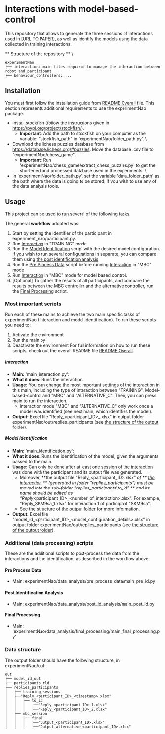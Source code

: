 # Interactions with model-based-control

This repository that allows to generate the three sessions of interactions used in [URL TO PAPER], as well as identify 
the models using the data collected in training interactions.

** Structure of the repository ** \
```
experimentNao
├── interaction: main files required to manage the interaction between robot and participant
├── behaviour_controllers: ...
```

## Installation
You must first follow the installation guide from [README Overall](README.md#Installation) file. This section represents additional requirements to use the experimentNao package. 

- Install stockfish (follow the instructions given in https://pypi.org/project/stockfish/). 
  - **Important:** Add the path to stockfish on your computer as the variable: "stockfish_path" in 'experimentNao/folder_path.py'. \
- Download the lichess puzzles database from https://database.lichess.org/#puzzles. Move the database .csv file to "experimentNao/chess_game". 
  - **Important:** Run 'experimentNao/chess_game/extract_chess_puzzles.py' to get the shortened and processed database used in the experiments. \
- In 'experimentNao/folder_path.py', set the variable 'data_folder_path' as the path where the data is going to be stored, if you wish to use any of the data analysis tools.

## Usage
This project can be used to run several of the following tasks. 

The general **workflow** adopted was: 
1. Start by setting the identifier of the participant in experiment_nao/participant.py. 
2. Run [Interaction](#interaction) in "TRAINING" mode
3. Run the [Model Identification](#model-identification) script with the desired model configuration. 
If you wish to run several configurations in separate, you can compare them using 
[the post identification analysis](#post-identification-analysis)
4. Run the [Pre Process Data](#pre-process-data) script before running [Interaction](#interaction) in "MBC" mode
5. Run [Interaction](#interaction) in "MBC" mode for model based control. 
6. [Optional] To gather the results of all participants, and compare the results between the MBC controller and the 
alternative controller, run the [Final Processing](#final-processing) script.

### Most important scripts 
Run each of these mains to achieve the two main specific tasks of experimentNao (Interaction and model identification).
To run these scripts you need to:
1. Activate the environment
2. Run the main.py
3. Deactivate the environment
For full information on how to run these scripts, check out the overall README file [README Overall](README.md#Usage).

##### Interaction
- **Main:** 'main_interaction.py':  
- **What it does:** Runs the interaction. 
- **Usage:** You can change the most important settings of the interaction in this main, 
including the type of interaction between "TRAINING", Model-based-control and "MBC" and "ALTERNATIVE_C". 
Then, you can press main to run the interaction. 
  - interaction mode "MBC" and "ALTERNATIVE_C" only work once a model was identified (see next main, which identifies the model). 
- **Output:** Excel file "Reply_<participant_ID>_<timestamp>.xlsx" in output folder 
experimentNao/out/replies_participants (see [the structure of the output folder](#output-folder)).

##### Model Identification
- **Main:** 'main_identification.py':  
- **What it does:** Runs the identification of the model, given the arguments passed to the main. 
- **Usage:** Can only be done after at least one session of [the interaction](#interaction) was done with the 
participant and its output file was generated. 
  - Moreover, **the output file "Reply_<participant_ID>_<timestamp>.xlsx" of ** [the interaction](#interaction) ** 
  (generated in folder "replies_participants") must be moved into the sub-folder "replies_participants\to_id" ** and its 
  name should be edited as "Reply_<participant_ID>_<number_of_interaction>.xlsx". For example, "Reply_SKM9sa_1.xlsx" 
  for interaction 1 of participant "SKM9sa". 
  - See [the structure of the output folder](#data-structure) for more information.
- **Output:** Excel file "model_id_<participant_ID>_<model_configuration_details>.xlsx" in output folder 
experimentNao/out/replies_participants (see [the structure of the output folder](#output-folder)).

### Additional (data processing) scripts 
These are the additional scripts to post-process the data from the interactions and the identification, as described in the workflow above.

#### Pre Process Data
- Main: experimentNao/data_analysis/pre_process_data/main_pre_id.py

#### Post Identification Analysis
- Main: experimentNao/data_analysis/post_id_analysis/main_post_id.py

#### Final Processing
- Main: 'experimentNao/data_analysis/final_processing/main_final_processing.py'

### Data structure
The output folder should have the following structure, in experimentNao/out:
```
out 
├── model_id_out
├── participants_rld
├── replies_participants
│   ├── training_sessions
│   ├──"Reply_<participant_ID>_<timestamp>.xlsx"
│   │   ├── to_id
│   │   │   ├──"Reply_<participant_ID>_1.xlsx"
│   │   │   ├──"Reply_<participant_ID>_2.xlsx"
│   ├── mbc_session
│   │   ├── final
│   │   │   ├──"Output_<participant_ID>.xlsx"
│   │   │   ├──"Output_alternative_<participant_ID>.xlsx"
```
